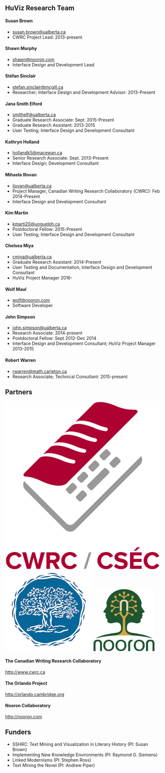 
## HuViz Research Team

#### Susan Brown
* susan.brown@ualberta.ca
* CWRC Project Lead: 2013-present

#### Shawn Murphy
* shawn@nooron.com
* Interface Design and Development Lead

#### Stéfan Sinclair
* stefan.sinclair@mcgill.ca
* Researcher; Interface Design and Development Advisor: 2013-Present

#### Jana Smith Elford
* smithelf@ualberta.ca
* Graduate Research Associate: Sept. 2015-Present
* Graduate Research Assistant: 2013-2015
* User Testing; Interface Design and Development Consultant

#### Kathryn Holland
* hollandk5@macewan.ca
* Senior Research Associate: Sept. 2013-Present
* Interface Design; Development Consultant

#### Mihaela Illovan
* ilovan@ualberta.ca
* Project Manager, Canadian Writing Research Collaboratory (CWRC): Feb 2014-Present
* Interface Design and Development Consultant

#### Kim Martin
* kmarti20@uoguelph.ca
* Postdoctoral Fellow: 2015-Present
* User Testing; Interface Design and Development Consultant

#### Chelsea Miya
* cmiya@ualberta.ca
* Graduate Research Assistant: 2014-Present
* User Testing and Documentation, Interface Design and Development Consultant
* HuViz Project Manager 2016-

#### Wolf Maul
* wolf@nooron.com
* Software Developer

#### John Simpson
* john.simpson@ualberta.ca
* Research Associate: 2014-present
* Postdoctoral Fellow: Sept 2012-Dec 2014
* Interface Design and Development Consultant; HuViz Project Manager 2013-2015

#### Robert Warren
* rwarren@math.carleton.ca
* Research Associate; Technical Consultant: 2015-present

## Partners
![CWRC Logo](/docs/cwrc_logo.png)
![Orlando Logo](/docs/orlando_tree_logo.png)
![Nooron Logo](/docs/nooron_logo.png)

#### The Canadian Writing Research Collaboratory
http://www.cwrc.ca

#### The Orlando Project
http://orlando.cambridge.org

#### Nooron Collaboratory
http://nooron.com

## Funders

* SSHRC: Text Mining and Visualization in Literary History (PI: Susan Brown)
* Implementing New Knowledge Environments (PI: Raymond G. Siemens)
* Linked Modernisms (PI: Stephen Ross)
* Text Mining the Novel (PI: Andrew Piper)
